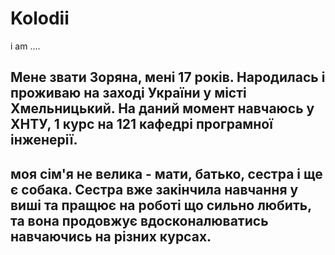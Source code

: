 # Kolodii
i am ....
## Мене звати Зоряна, мені 17 років. Народилась і проживаю на заході України у місті Хмельницький. На даний момент навчаюсь у ХНТУ, 1 курс на 121 кафедрі програмної інженерії. 
## моя сім'я не велика - мати, батько, сестра і ще є собака. Сестра вже закінчила навчання у виші та пращює на роботі що сильно любить, та вона продовжує вдосконалюватись навчаючись на різних курсах.
